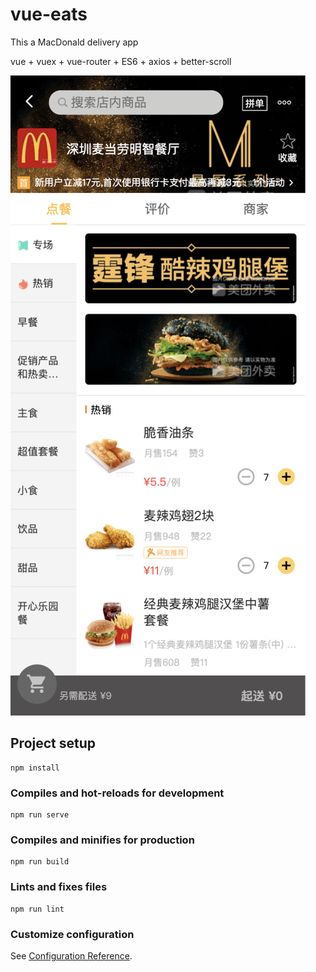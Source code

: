 # vue-eats

This a MacDonald delivery app

vue + vuex + vue-router + ES6 + axios + better-scroll

![image](https://github.com/interesting1113/vue-eats/blob/master/src/common/img/WeChat3a1e701505bfd68f8955abc0d3b6c100.png)


## Project setup
```
npm install
```

### Compiles and hot-reloads for development
```
npm run serve
```

### Compiles and minifies for production
```
npm run build
```

### Lints and fixes files
```
npm run lint
```

### Customize configuration
See [Configuration Reference](https://cli.vuejs.org/config/).
